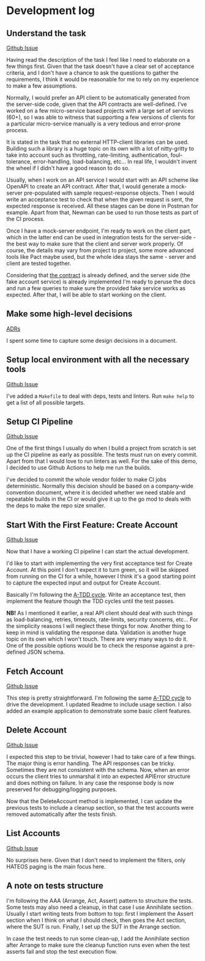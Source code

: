 # Development log

## Understand the task
[Github Issue](https://github.com/screwyprof/form3api/issues/1)

Having read the description of the task I feel like I need to elaborate on a few things first. Given that the task
doesn't have a clear set of acceptance criteria, and I don't have a chance to ask the questions to gather the
requirements, I think it would be reasonable for me to rely on my experience to make a few assumptions.

Normally, I would prefer an API client to be automatically generated from the server-side code, given that the API
contracts are well-defined. I've worked on a few micro-service based projects with a large set of services (60+),
so I was able to witness that supporting a few versions of clients for a particular micro-service manually is a very
tedious and error-prone process.

It is stated in the task that no external HTTP-client libraries can be used. Building such a library is a huge topic on
its own with a lot of nitty-gritty to take into account such as throttling, rate-limiting, authentication,
foul-tolerance, error-handling, load-balancing, etc… In real life, I wouldn't invent the wheel if I didn't have a good
reason to do so.

Usually, when I work on an API service I would start with an API scheme like OpenAPI to create an API contract.
After that, I would generate a mock-server pre-populated with sample request-response objects. Then I would write
an acceptance test to check that when the given request is sent, the expected response is received. All these stages
can be done in Postman for example. Apart from that, Newman can be used to run those tests as part of the CI process.

Once I have a mock-server endpoint, I'm ready to work on the client part, which in the latter end can be used in
integration tests for the server-side - the best way to make sure that the client and server work properly. Of course,
the details may vary from project to project, some more advanced tools like Pact maybe used, but the whole idea stays
the same - server and client are tested together.

Considering that [the contract](https://developer.form3.tech/#9642bfad-d524-49c2-857c-f6becb69bd90) is already defined,
and the server side (the fake account service) is already implemented I'm ready to peruse the docs and run a few queries
to make sure the provided fake service works as expected. After that, I will be able to start working on the client.

## Make some high-level decisions
[ADRs](https://github.com/screwyprof/form3api/blob/create_account/docs/ADR.md)

I spent some time to capture some design decisions in a document.

## Setup local environment with all the necessary tools
[Github Issue](https://github.com/screwyprof/form3api/issues/2)

I've added a `Makefile` to deal with deps, tests and linters. Run `make help` to get a list of all possible targets.

## Setup CI Pipeline
[Github Issue](https://github.com/screwyprof/form3api/issues/4)

One of the first things I usually do when I build a project from scratch is set up the CI pipeline as early as possible. 
The tests must run on every commit. Apart from that I would love to run linters as well. For the sake of this demo, 
I decided to use Github Actions to help me run the builds.

I've decided to commit the whole vendor folder to make CI jobs deterministic. Normally this decision should be based on 
a company-wide convention document, where it is decided whether we need stable and repeatable builds in the CI or would 
give it up to the go mod to deals with the deps to make the repo size smaller.

## Start With the First Feature: Create Account
[Github Issue](https://github.com/screwyprof/form3api/issues/8)

Now that I have a working CI pipeline I can start the actual development. 

I'd like to start with implementing the very first acceptance test for Create Account. At this point I don't expect it 
to turn green, so it will be skipped from running on the CI for a while, however I think it's a good starting point to 
capture the expected input and output for Create Account. 

Basically I'm following the [A-TDD cycle](https://www.agilealliance.org/glossary/atdd/). Write an acceptance test, then 
implement the feature though the TDD cycles until the test passes.

**NB!** As I mentioned it earlier, a real API client should deal with such things as load-balancing, retries, timeouts, 
rate-limits, security concerns, etc... For the simplicity reasons I will neglect these things for now. Another thing to 
keep in mind is validating the response data. Validation is another huge topic on its own which I won't touch. There are 
very many ways to do it. One of the possible options would be to check the response against a pre-defined JSON schema.

## Fetch Account
[Github Issue](https://github.com/screwyprof/form3api/issues/10)

This step is pretty straightforward. I'm following the same [A-TDD cycle](https://www.agilealliance.org/glossary/atdd/)
to drive the development. I updated Readme to include usage section. I also added an example application to demonstrate
some basic client features.

## Delete Account
[Github Issue](https://github.com/screwyprof/form3api/issues/12)

I expected this step to be trivial, however I had to take care of a few things. The major thing is error handling.
The API responses can be tricky. Sometimes they are not consistent with the schema. Now, when an error occurs the client 
tries to unmarshal it into an expected APIError structure and does nothing on failure. In any case the response body is
now preserved for debugging/logging purposes.

Now that the DeleteAccount method is implemented, I can update the previous tests to include a cleanup section, so that
the test accounts were removed automatically after the tests finish.

## List Accounts
[Github Issue](https://github.com/screwyprof/form3api/issues/16)

No surprises here. Given that I don't need to implement the filters, only HATEOS paging is the main focus here.

## A note on tests structure

I'm following the AAA (Arrange, Act, Assert) pattern to structure the tests. Some tests may
also need a cleanup, in that case I use Annihilate section. Usually I start writing tests from bottom to top: first
I implement the Assert section when I think on what I should check, then goes the Act section, where the SUT is run.
Finally, I set up the SUT in the Arrange section.

In case the test needs to run some clean-up, I add the Annihilate section after Arrange to make sure the cleanup
function runs even when the test asserts fail and stop the test execution flow.